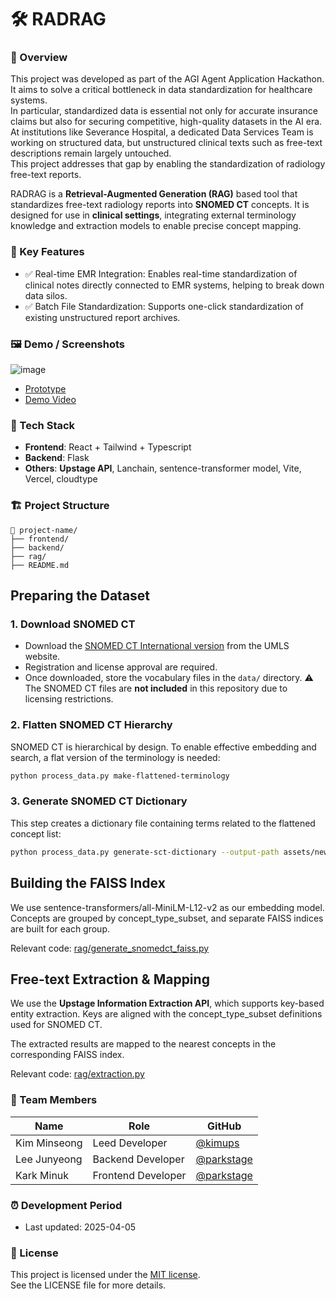 # 🛠️ RADRAG

### 📌 Overview

This project was developed as part of the AGI Agent Application Hackathon.  
It aims to solve a critical bottleneck in data standardization for healthcare systems.  
In particular, standardized data is essential not only for accurate insurance claims but also for securing competitive, high-quality datasets in the AI era.  
At institutions like Severance Hospital, a dedicated Data Services Team is working on structured data, but unstructured clinical texts such as free-text descriptions remain largely untouched.  
This project addresses that gap by enabling the standardization of radiology free-text reports.

RADRAG is a **Retrieval-Augmented Generation (RAG)** based tool that standardizes free-text radiology reports into **SNOMED CT** concepts.
It is designed for use in **clinical settings**, integrating external terminology knowledge and extraction models to enable precise concept mapping.

### 🚀 Key Features

- ✅ Real-time EMR Integration: Enables real-time standardization of clinical notes directly connected to EMR systems, helping to break down data silos.
- ✅ Batch File Standardization: Supports one-click standardization of existing unstructured report archives.

### 🖼️ Demo / Screenshots

![image](https://github.com/user-attachments/assets/e155609e-34f8-4828-8143-8c9422f2ee0d)

- [Prototype](https://rad-rag-app.vercel.app/)
- [Demo Video](https://drive.google.com/file/d/1ulzjprzLcCkq0t8Q8k0qvej3JKBOl5ug/view?usp=sharing)

### 🧩 Tech Stack

- **Frontend**: React + Tailwind + Typescript
- **Backend**: Flask
- **Others**: **Upstage API**, Lanchain, sentence-transformer model, Vite, Vercel, cloudtype

### 🏗️ Project Structure

```
📁 project-name/
├── frontend/
├── backend/
├── rag/
├── README.md
```

## Preparing the Dataset

### 1. Download SNOMED CT

- Download the [SNOMED CT International version](https://www.nlm.nih.gov/healthit/snomedct/index.html) from the UMLS website.
- Registration and license approval are required.
- Once downloaded, store the vocabulary files in the `data/` directory.
  ⚠️ The SNOMED CT files are **not included** in this repository due to licensing restrictions.

### 2. Flatten SNOMED CT Hierarchy

SNOMED CT is hierarchical by design. To enable effective embedding and search, a flat version of the terminology is needed:

```bash
python process_data.py make-flattened-terminology
```

### 3. Generate SNOMED CT Dictionary

This step creates a dictionary file containing terms related to the flattened concept list:

```bash
python process_data.py generate-sct-dictionary --output-path assets/newdict_snomed.txt
```

## Building the FAISS Index

We use sentence-transformers/all-MiniLM-L12-v2 as our embedding model.
Concepts are grouped by concept_type_subset, and separate FAISS indices are built for each group.

Relevant code: [rag/generate_snomedct_faiss.py](https://github.com/burnout909/RADRAG/blob/main/rag/generate_snomedct_faiss.py)

## Free-text Extraction & Mapping

We use the **Upstage Information Extraction API**, which supports key-based entity extraction.
Keys are aligned with the concept_type_subset definitions used for SNOMED CT.

The extracted results are mapped to the nearest concepts in the corresponding FAISS index.

Relevant code: [rag/extraction.py](https://github.com/burnout909/RADRAG/blob/main/rag/extraction.py)

### 🙌 Team Members

| Name         | Role               | GitHub                                   |
| ------------ | ------------------ | ---------------------------------------- |
| Kim Minseong | Leed Developer     | [@kimups](https://github.com/johndoe)    |
| Lee Junyeong | Backend Developer  | [@parkstage](https://github.com/janedev) |
| Kark Minuk   | Frontend Developer | [@parkstage](https://github.com/janedev) |

### ⏰ Development Period

- Last updated: 2025-04-05

### 📄 License

This project is licensed under the [MIT license](https://opensource.org/licenses/MIT).  
See the LICENSE file for more details.
